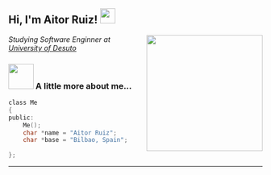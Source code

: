 <h2> Hi, I'm Aitor Ruiz! <img src="https://media.giphy.com/media/26n7b7PjSOZJwVCmY/giphy.gif" width="30"></h2>
<img align='right' src="https://media.giphy.com/media/Lny6Rw04nsOOc/giphy.gif" width="230">
<p><em>Studying Software Enginner at <a href="https://www.deusto.es/cs/Satellite/deusto/es/universidad-deusto">University of Desuto</a>
</em></p>

### <img src="https://media.giphy.com/media/VgCDAzcKvsR6OM0uWg/giphy.gif" width="50"> A little more about me...  

```c
class Me
{
public:
    Me();
    char *name = "Aitor Ruiz";
    char *base = "Bilbao, Spain";
    
};
```

---
